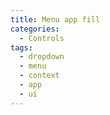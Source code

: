 ```yaml
---
title: Menu app fill
categories:
  - Controls
tags:
  - dropdown
  - menu
  - context
  - app
  - ui
---
```

